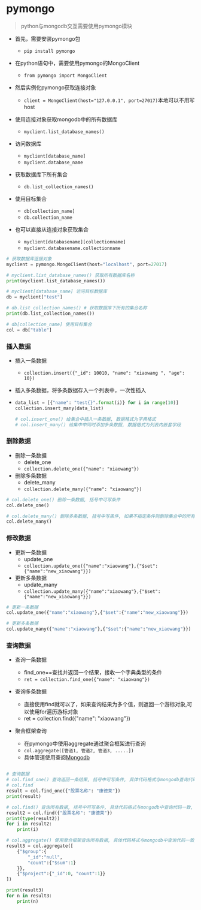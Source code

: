 # pymongo

> python与mongodb交互需要使用pymongo模块

- 首先，需要安装pymongo包
  - `pip install pymongo`
- 在python语句中，需要使用pymongo的MongoClient
  - `from pymongo import MongoClient`
- 然后实例化pymongo获取连接对象
  - `client = MongoClient(host="127.0.0.1", port=27017)`本地可以不用写host
- 使用连接对象获取mongodb中的所有数据库
  - `myclient.list_database_names()`

- 访问数据库
  - `myclient[database_name] `
  - `myclient.database_name `

- 获取数据库下所有集合
  - `db.list_collection_names()`

- 使用目标集合
  - `db[collection_name]`
  - `db.collection_name`

- 也可以直接从连接对象获取集合
  - `myclient[databasename][collectionname]`
  - `myclient.databasename.collectionname`


```python
# 获取数据库连接对象
myclient = pymongo.MongoClient(host="localhost", port=27017)

# myclient.list_database_names() 获取所有数据库名称
print(myclient.list_database_names())

# myclient[database_name] 访问目标数据库
db = myclient["test"]

# db.list_collection_names() # 获取数据库下所有的集合名称
print(db.list_collection_names())

# db[collection_name] 使用目标集合
col = db["table"]
```



### 插入数据

- 插入一条数据

  - `collection.insert({"_id": 10010, "name": "xiaowang ", "age": 10})`

- 插入多条数据，将多条数据存入一个列表中，一次性插入

- ```python
  data_list = [{"name": "test{}".format(i)} for i in range(10)]
  collection.insert_many(data_list)
  
  # col.insert_one() 给集合中插入一条数据, 数据格式为字典格式
  # col.insert_many() 给集中中同时添加多条数据, 数据格式为列表内嵌套字段
  ```

### 删除数据

- 删除一条数据
  - delete_one
  - `collection.delete_one({"name": "xiaowang"})`
- 删除多条数据
  - delete_many
  - `collection.delete_many({"name": "xiaowang"})`

```python
# col.delete_one() 删除一条数据, 括号中可写条件
col.delete_one()

# col.delete_many() 删除多条数据, 括号中写条件, 如果不指定条件则删除集合中的所有数据
col.delete_many()
```

### 修改数据

- 更新一条数据
  - update_one
  - `collection.update_one({"name":"xiaowang"},{"$set":{"name":"new_xiaowang"}})`
- 更新多条数据
  - update_many
  - `collection.update_many({"name":"xiaowang"},{"$set":{"name":"new_xiaowang"}})`

```python
# 更新一条数据
col.update_one({"name":"xiaowang"},{"$set":{"name":"new_xiaowang"}})

# 更新多条数据
col.update_many({"name":"xiaowang"},{"$set":{"name":"new_xiaowang"}})
```

### 查询数据

- 查询一条数据
  - find_one==查找并返回一个结果，接收一个字典类型的条件
  - `ret = collection.find_one({"name": "xiaowang"})`
- 查询多条数据
  - 直接使用find就可以了，如果查询结果为多个值，则返回一个游标对象,可以使用for遍历游标对象
  - ret = collection.find({"name": "xiaowang"})

- 聚合框架查询
  - 在pymongo中使用aggregate通过聚合框架进行查询
  - `col.aggregate([管道1, 管道2, 管道3, .....])`
  - 具体管道使用查阅[Mongodb](/database/MongoDB/数据查询.md)

```python

# 查询数据
# col.find_one() 查询返回一条结果, 括号中可写条件, 具体代码格式与mongodb查询代码一致
# col.find
result = col.find_one({"股票名称": "康德莱"})
print(result)

# col.find() 查询所有数据, 括号中可写条件, 具体代码格式与mongodb中查询代码一致, 返回可迭代对象<class 'pymongo.cursor.Cursor'>
result2 = col.find({"股票名称": "康德莱"})
print(type(result2))
for i in result2:
    print(i)

# col.aggregate() 使用聚合框架查询所有数据, 具体代码格式与mongodb中查询代码一致, 返回可迭代对象<class 'pymongo.cursor.Cursor'>
result3 = col.aggregate([
	{"$group":{
		"_id":"null",
		"count":{"$sum":1}
	}},
	{"$project":{"_id":0, "count":1}}
])

print(result3)
for n in result3:
    print(n)

```



